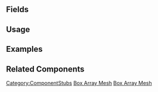 <languages></languages> <translate>

## Fields

## Usage

## Examples

## Related Components

</translate>

[Category:ComponentStubs](Category:ComponentStubs "wikilink") [Box Array
Mesh](Category:Components{{#translation:}} "wikilink") [Box Array
Mesh](Category:Components:Assets:Procedural_Meshes{{#translation:}} "wikilink")